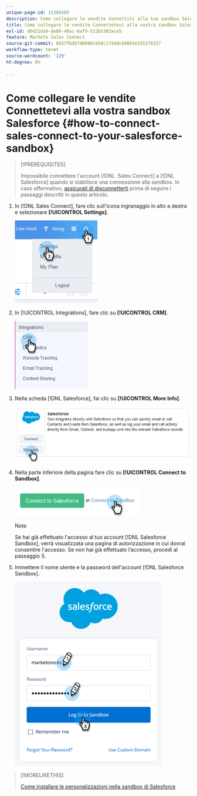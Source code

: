 ```yaml
---
unique-page-id: 15368205
description: Come collegare le vendite Connettiti alla tua sandbox Salesforce - Documentazione Marketo - Documentazione del prodotto
title: Come collegare le vendite Connettetevi alla vostra sandbox Salesforce
exl-id: d6421da9-de89-40ac-8af9-512b5303ace5
feature: Marketo Sales Connect
source-git-commit: 0d37fbdb7d08901458c1744dc68893e155176327
workflow-type: tm+mt
source-wordcount: '129'
ht-degree: 0%

---
```


# Come collegare le vendite Connettetevi alla vostra sandbox Salesforce {#how-to-connect-sales-connect-to-your-salesforce-sandbox}

>[!PREREQUISITES]
>
>Impossibile connettere l&#39;account [!DNL &#x200B; Sales Connect] a [!DNL Salesforce] quando si stabilisce una connessione alla sandbox. In caso affermativo, [assicurati di disconnetterti](/help/marketo/product-docs/marketo-sales-connect/crm/salesforce-integration/disconnect-salesforce-from-your-sales-connect-account.md) prima di seguire i passaggi descritti in questo articolo.

1. In [!DNL Sales Connect], fare clic sull&#39;icona ingranaggio in alto a destra e selezionare **[!UICONTROL Settings]**.

   ![](assets/one-2.png)

1. In [!UICONTROL Integrations], fare clic su **[!UICONTROL CRM]**.

   ![](assets/two-2.png)

1. Nella scheda [!DNL Salesforce], fai clic su **[!UICONTROL More Info]**.

   ![](assets/three-2.png)

1. Nella parte inferiore della pagina fare clic su **[!UICONTROL Connect to Sandbox]**.

   ![](assets/four-2.png)

   >[!NOTE]
   >
   >Se hai già effettuato l&#39;accesso al tuo account [!DNL Salesforce Sandbox], verrà visualizzata una pagina di autorizzazione in cui dovrai consentire l&#39;accesso. Se non hai già effettuato l’accesso, procedi al passaggio 5.

1. Immettere il nome utente e la password dell&#39;account [!DNL Salesforce Sandbox].

   ![](assets/five-2.png)

>[!MORELIKETHIS]
>
>[Come installare le personalizzazioni nella sandbox di Salesforce](/help/marketo/product-docs/marketo-sales-connect/crm/salesforce-customization/how-to-install-customizations-in-your-salesforce-sandbox.md)
